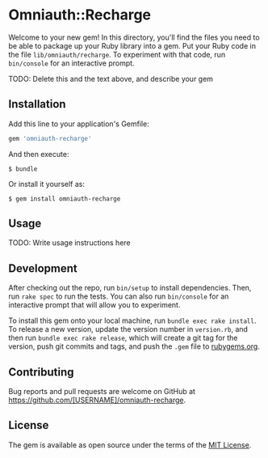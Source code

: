 # Omniauth::Recharge

Welcome to your new gem! In this directory, you'll find the files you need to be able to package up your Ruby library into a gem. Put your Ruby code in the file `lib/omniauth/recharge`. To experiment with that code, run `bin/console` for an interactive prompt.

TODO: Delete this and the text above, and describe your gem

## Installation

Add this line to your application's Gemfile:

```ruby
gem 'omniauth-recharge'
```

And then execute:

    $ bundle

Or install it yourself as:

    $ gem install omniauth-recharge

## Usage

TODO: Write usage instructions here

## Development

After checking out the repo, run `bin/setup` to install dependencies. Then, run `rake spec` to run the tests. You can also run `bin/console` for an interactive prompt that will allow you to experiment.

To install this gem onto your local machine, run `bundle exec rake install`. To release a new version, update the version number in `version.rb`, and then run `bundle exec rake release`, which will create a git tag for the version, push git commits and tags, and push the `.gem` file to [rubygems.org](https://rubygems.org).

## Contributing

Bug reports and pull requests are welcome on GitHub at https://github.com/[USERNAME]/omniauth-recharge.


## License

The gem is available as open source under the terms of the [MIT License](http://opensource.org/licenses/MIT).

